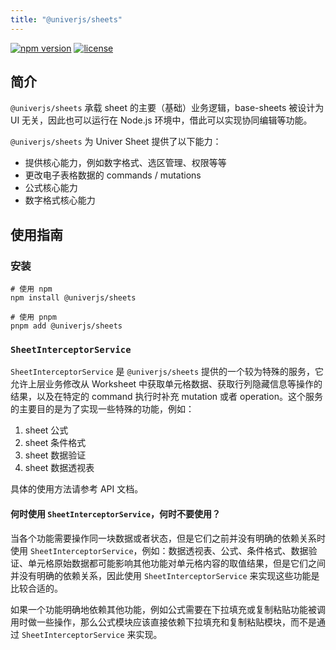 ```yaml
---
title: "@univerjs/sheets"
---
```


[![npm version](https://img.shields.io/npm/v/@univerjs/sheets)](https://npmjs.org/package/@univerjs/sheets)
[![license](https://img.shields.io/npm/l/@univerjs/sheets)](https://img.shields.io/npm/l/@univerjs/sheets)

## 简介

`@univerjs/sheets` 承载 sheet 的主要（基础）业务逻辑，base-sheets 被设计为 UI 无关，因此也可以运行在 Node.js 环境中，借此可以实现协同编辑等功能。

`@univerjs/sheets` 为 Univer Sheet 提供了以下能力：

* 提供核心能力，例如数字格式、选区管理、权限等等
* 更改电子表格数据的 commands / mutations
* 公式核心能力
* 数字格式核心能力

## 使用指南

### 安装

```shell
# 使用 npm
npm install @univerjs/sheets

# 使用 pnpm
pnpm add @univerjs/sheets
```

### `SheetInterceptorService`

`SheetInterceptorService` 是 `@univerjs/sheets` 提供的一个较为特殊的服务，它允许上层业务修改从 Worksheet 中获取单元格数据、获取行列隐藏信息等操作的结果，以及在特定的 command 执行时补充 mutation 或者 operation。这个服务的主要目的是为了实现一些特殊的功能，例如：

1. sheet 公式
2. sheet 条件格式
3. sheet 数据验证
4. sheet 数据透视表

具体的使用方法请参考 API 文档。

#### **何时使用 `SheetInterceptorService`，何时不要使用？**

当各个功能需要操作同一块数据或者状态，但是它们之前并没有明确的依赖关系时使用 `SheetInterceptorService`，例如：数据透视表、公式、条件格式、数据验证、单元格原始数据都可能影响其他功能对单元格内容的取值结果，但是它们之间并没有明确的依赖关系，因此使用 `SheetInterceptorService` 来实现这些功能是比较合适的。

如果一个功能明确地依赖其他功能，例如公式需要在下拉填充或复制粘贴功能被调用时做一些操作，那么公式模块应该直接依赖下拉填充和复制粘贴模块，而不是通过 `SheetInterceptorService` 来实现。
